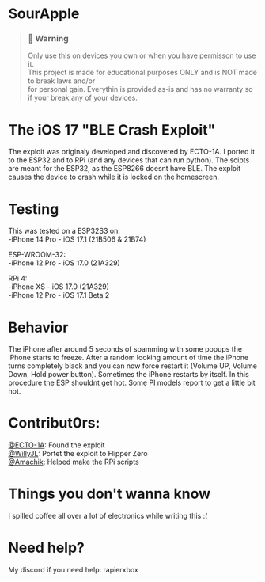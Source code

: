 # SourApple


> ### 🚫 Warning
> Only use this on devices you own or when you have permisson to use it.\
> This project is made for educational purposes ONLY and is NOT made to break laws and/or\
> for personal gain. Everythin is provided as-is and has no warranty so if your break any of your devices.

# The iOS 17 "BLE Crash Exploit"
The exploit was originaly developed and discovered by ECTO-1A. I ported it to the ESP32 and to RPi (and any devices that can run python). The scipts are meant for the ESP32, as the ESP8266 doesnt have BLE. The exploit causes the device to crash while it is locked on the homescreen.

# Testing
This was tested on a ESP32S3 on: <br>
-iPhone 14 Pro - iOS 17.1 (21B506 & 21B74)<br>

ESP-WROOM-32: <br>
-iPhone 12 Pro - iOS 17.0 (21A329)<br>

RPi 4: <br>
-iPhone XS - iOS 17.0 (21A329)<br>
-iPhone 12 Pro - iOS 17.1 Beta 2

# Behavior
The iPhone after around 5 seconds of spamming with some popups the iPhone starts to freeze. After a random looking amount of time the iPhone turns completely black and you can now force restart it (Volume UP, Volume Down, Hold power button). Sometimes the iPhone restarts by itself. In this procedure the ESP shouldnt get hot. Some PI models report to get a little bit hot.

# Contribut0rs:
<a href="https://github.com/ECTO-1A">­@ECTO-1A</a>: Found the exploit<br>
<a href="https://github.com/Willy-JL">­@WillyJL</a>: Portet the exploit to Flipper Zero<br>
<a href="https://github.com/Amachik">­@Amachik</a>: Helped make the RPi scripts<br>

# Things you don't wanna know
I spilled coffee all over a lot of electronics while writing this :(

# Need help?
My discord if you need help: rapierxbox
